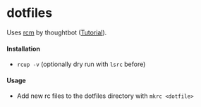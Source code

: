 # dotfiles
Uses [rcm](https://github.com/thoughtbot/rcm) by thoughtbot ([Tutorial](http://thoughtbot.github.io/rcm/rcm.7.html)).

#### Installation
- `rcup -v` (optionally dry run with `lsrc` before)

#### Usage
- Add new rc files to the dotfiles directory with `mkrc <dotfile>`
